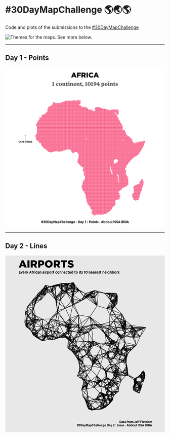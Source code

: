 # #30DayMapChallenge 🌎🌏🌎

Code and plots of the submissions to the [#30DayMapChallenge](https://github.com/tjukanovt/30DayMapChallenge) 

![Themes for the maps. See more below.](https://raw.githubusercontent.com/tjukanovt/30DayMapChallenge/master/images/30dmpc_2021.png)

___
## Day 1 - Points

<a href="Day1"><img src="Day1/day1_2022.png"/></a>

___
## Day 2 - Lines

<a href="Day2"><img src="Day2/day2_2022.png"/></a>

<!--

___
## Day 3 - Polygons

<a href="Day3"><img src="Day3/day3_polished.png"/></a>

___
## Day 4 - Hexagons

<a href="Day4"><img src="Day4/day4.png"/></a>

___
## Day 5 - OpenStreetMap

<a href="Day5"><img src="Day5/day5.png"/></a>
-->
